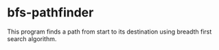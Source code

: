 # bfs-pathfinder
This program finds a path from start to its destination using breadth first search algorithm.
